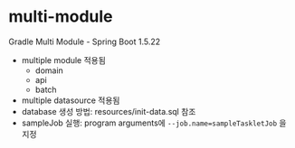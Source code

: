 # multi-module
Gradle Multi Module - Spring Boot 1.5.22

- multiple module 적용됨
  - domain
  - api
  - batch
- multiple datasource 적용됨
- database 생성 방법: resources/init-data.sql 참조
- sampleJob 실행: program arguments에 `--job.name=sampleTaskletJob` 을 지정

